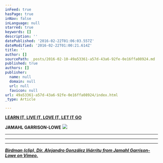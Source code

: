 ```yaml
---
inFeed: true
hasPage: true
inNav: false
inLanguage: null
starred: true
keywords: []
description: ''
datePublished: '2016-02-22T01:06:03.557Z'
dateModified: '2016-02-22T01:00:21.614Z'
title: ''
author: []
sourcePath: _posts/2016-02-10-49a53361-a57d-43a6-92fe-0e16ffa08924.md
published: true
authors: []
publisher:
  name: null
  domain: null
  url: null
  favicon: null
url: 49a53361-a57d-43a6-92fe-0e16ffa08924/index.html
_type: Article

---
```

**[LEARN IT, LIVE IT, LOVE IT, LET IT GO][0]**

**JAMAHL GARRISON-LOWE**
![](https://the-grid-user-content.s3-us-west-2.amazonaws.com/ebfdea4b-e399-4f13-868d-a2e1b112852d.jpg)

****

****

****

**_[Birdman (clip), Dir. Alejandro González Iñárritu from Jamahl Garrison-Lowe on Vimeo.][0]_**

[0]: null